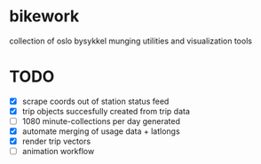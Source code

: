 # bikework
collection of oslo bysykkel munging utilities and visualization tools

# TODO
- [x] scrape coords out of station status feed
- [x] trip objects succesfully created from trip data
- [ ] 1080 minute-collections per day generated
- [x] automate merging of usage data + latlongs
- [x] render trip vectors
- [ ] animation workflow
